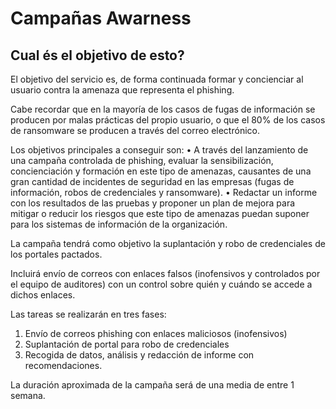 # Campañas Awarness

## Cual és el objetivo de esto?

El objetivo del servicio es, de forma continuada formar y concienciar al usuario contra la amenaza que representa el phishing.

Cabe recordar que en la mayoría de los casos de fugas de información se producen por malas prácticas del propio usuario, o que el 80% de los casos de ransomware se producen a través del correo electrónico.

Los objetivos principales a conseguir son:
• A través del lanzamiento de una campaña controlada de phishing, evaluar la sensibilización, concienciación y formación en este tipo de amenazas, causantes de una gran cantidad de incidentes de seguridad en las empresas (fugas de información, robos de credenciales y ransomware).
• Redactar un informe con los resultados de las pruebas y proponer un plan de mejora para mitigar o reducir los riesgos que este tipo de amenazas puedan suponer para los sistemas de información de la organización.

La campaña tendrá como objetivo la suplantación y robo de credenciales de los portales pactados.

Incluirá envío de correos con enlaces falsos (inofensivos y controlados por el equipo de auditores) con un control sobre quién y cuándo se accede a dichos enlaces.

Las tareas se realizarán en tres fases:

1. Envío de correos phishing con enlaces maliciosos (inofensivos)
2. Suplantación de portal para robo de credenciales
3. Recogida de datos, análisis y redacción de informe con recomendaciones.

La duración aproximada de la campaña será de una media de entre 1 semana.

